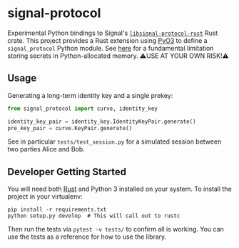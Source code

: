 # signal-protocol

Experimental Python bindings to Signal's [`libsignal-protocol-rust`](https://github.com/signalapp/libsignal-protocol-rust) Rust crate. This project provides a Rust extension using [PyO3](https://pyo3.rs/) to define a `signal_protocol` Python module. See [here](https://cryptography.io/en/latest/limitations.html) for a fundamental limitation storing secrets in Python-allocated memory. ⚠️USE AT YOUR OWN RISK!⚠️

## Usage

Generating a long-term identity key and a single prekey:

```py
from signal_protocol import curve, identity_key

identity_key_pair = identity_key.IdentityKeyPair.generate()
pre_key_pair = curve.KeyPair.generate()
```

See in particular `tests/test_session.py` for a simulated session between two parties Alice and Bob.

## Developer Getting Started

You will need both [Rust](https://rustup.rs/) and Python 3 installed on your system. To install the project in your virtualenv:

```
pip install -r requirements.txt
python setup.py develop  # This will call out to rustc
```

Then run the tests via `pytest -v tests/` to confirm all is working. You can use the tests as a reference for how to use the library.
